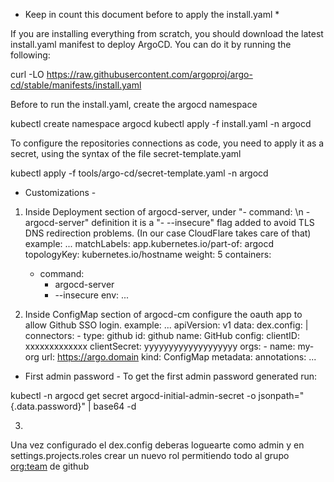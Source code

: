 * Keep in count this document before to apply the install.yaml *

If you are installing everything from scratch, you should download the latest install.yaml manifest to deploy ArgoCD.
You can do it by running the following: 

curl -LO https://raw.githubusercontent.com/argoproj/argo-cd/stable/manifests/install.yaml

Before to run the install.yaml, create the argocd namespace

kubectl create namespace argocd
kubectl apply -f install.yaml -n argocd

To configure the repositories connections as code, you need to apply it as a secret, using the syntax of the file secret-template.yaml

kubectl apply -f tools/argo-cd/secret-template.yaml -n argocd

- Customizations -

1. Inside Deployment section of argocd-server, under "- command: \n - argocd-server" definition it is a "- --insecure" flag added to avoid TLS DNS redirection problems. (In our case CloudFlare takes care of that)
    example:
    ...
                    matchLabels:
                  app.kubernetes.io/part-of: argocd
              topologyKey: kubernetes.io/hostname
            weight: 5
      containers:
      - command:
        - argocd-server
        - --insecure
        env:
    ...
    
2. Inside ConfigMap section of argocd-cm configure the oauth app to allow Github SSO login.
    example:
    ...
    apiVersion: v1
    data:
        dex.config: |
            connectors:
            - type: github
                id: github
                name: GitHub
                config:
                clientID: xxxxxxxxxxxxx
                clientSecret: yyyyyyyyyyyyyyyyyyy
                orgs:
                - name: my-org
      url: https://argo.domain
    kind: ConfigMap
    metadata:
      annotations:
      ...


- First admin password -
To get the first admin password generated run:

kubectl -n argocd get secret argocd-initial-admin-secret -o jsonpath="{.data.password}" | base64 -d

3.
Una vez configurado el dex.config deberas loguearte como admin y en settings.projects.roles crear un nuevo rol permitiendo todo al grupo <org:team> de github
